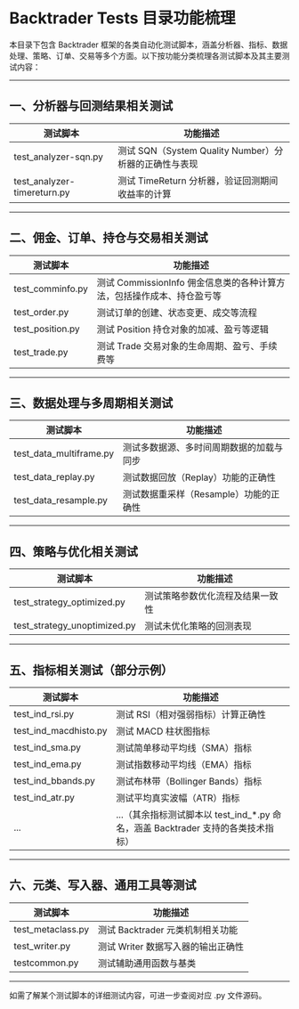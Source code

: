 # Backtrader Tests 目录功能梳理

本目录下包含 Backtrader 框架的各类自动化测试脚本，涵盖分析器、指标、数据处理、策略、订单、交易等多个方面。以下按功能分类梳理各测试脚本及其主要测试内容：

---

## 一、分析器与回测结果相关测试

| 测试脚本 | 功能描述 |
|----------|----------|
| test_analyzer-sqn.py | 测试 SQN（System Quality Number）分析器的正确性与表现 |
| test_analyzer-timereturn.py | 测试 TimeReturn 分析器，验证回测期间收益率的计算 |

---

## 二、佣金、订单、持仓与交易相关测试

| 测试脚本 | 功能描述 |
|----------|----------|
| test_comminfo.py | 测试 CommissionInfo 佣金信息类的各种计算方法，包括操作成本、持仓盈亏等 |
| test_order.py | 测试订单的创建、状态变更、成交等流程 |
| test_position.py | 测试 Position 持仓对象的加减、盈亏等逻辑 |
| test_trade.py | 测试 Trade 交易对象的生命周期、盈亏、手续费等 |

---

## 三、数据处理与多周期相关测试

| 测试脚本 | 功能描述 |
|----------|----------|
| test_data_multiframe.py | 测试多数据源、多时间周期数据的加载与同步 |
| test_data_replay.py | 测试数据回放（Replay）功能的正确性 |
| test_data_resample.py | 测试数据重采样（Resample）功能的正确性 |

---

## 四、策略与优化相关测试

| 测试脚本 | 功能描述 |
|----------|----------|
| test_strategy_optimized.py | 测试策略参数优化流程及结果一致性 |
| test_strategy_unoptimized.py | 测试未优化策略的回测表现 |

---

## 五、指标相关测试（部分示例）

| 测试脚本 | 功能描述 |
|----------|----------|
| test_ind_rsi.py | 测试 RSI（相对强弱指标）计算正确性 |
| test_ind_macdhisto.py | 测试 MACD 柱状图指标 |
| test_ind_sma.py | 测试简单移动平均线（SMA）指标 |
| test_ind_ema.py | 测试指数移动平均线（EMA）指标 |
| test_ind_bbands.py | 测试布林带（Bollinger Bands）指标 |
| test_ind_atr.py | 测试平均真实波幅（ATR）指标 |
| ... | ...（其余指标测试脚本以 test_ind_*.py 命名，涵盖 Backtrader 支持的各类技术指标） |

---

## 六、元类、写入器、通用工具等测试

| 测试脚本 | 功能描述 |
|----------|----------|
| test_metaclass.py | 测试 Backtrader 元类机制相关功能 |
| test_writer.py | 测试 Writer 数据写入器的输出正确性 |
| testcommon.py | 测试辅助通用函数与基类 |

---

如需了解某个测试脚本的详细测试内容，可进一步查阅对应 .py 文件源码。
